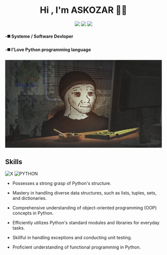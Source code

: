 <h1 align="center">Hi , I'm ASKOZAR 🏴‍☠️</h1>
<p align="center">
    <a href="https://t.me/ASKOZAR"><img src="https://img.shields.io/badge/telegram-%231d1f1e?style=flat&logo=telegram&logoColor=white" /></a>
    <a href="https://www.instagram.com/n5n5_"><img src="https://img.shields.io/badge/instagram-%231d1f1e?style=flat&logo=instagram&logoColor=white" /></a>
    <a href="https://www.facebook.com/100077501528589"><img src="https://img.shields.io/badge/facebook-%231d1f1e?style=flat&logo=facebook&logoColor=white" /></a>
</p>

<h4>-◼️ Systeme / Software Devloper </h4>
<h4>-◼️ I'Love Python programming language</h4>

![X](65bb8be8de8743022f718c4de898b429.jpg)
## Skills 

![X](https://img.shields.io/badge/Programming%20Languages_:-%231d1f1e?style=for-the-badge)
![PYTHON](https://img.shields.io/badge/python-%231d1f1e?style=for-the-badge&logo=python&logoColor=white)
- Possesses a strong grasp of Python's structure.

- Mastery in handling diverse data structures, such as lists, tuples, sets, and dictionaries.

- Comprehensive understanding of object-oriented programming (OOP) concepts in Python.

- Efficiently utilizes Python's standard modules and libraries for everyday tasks.

- Skillful in handling exceptions and conducting unit testing.

- Proficient understanding of functional programming in Python.
